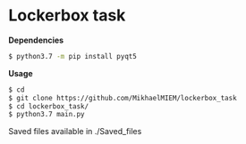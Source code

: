# Lockerbox task
**Dependencies**
```sh
$ python3.7 -m pip install pyqt5
```
**Usage**
```sh
$ cd
$ git clone https://github.com/MikhaelMIEM/lockerbox_task
$ cd lockerbox_task/
$ python3.7 main.py
```
Saved files available in ./Saved_files

